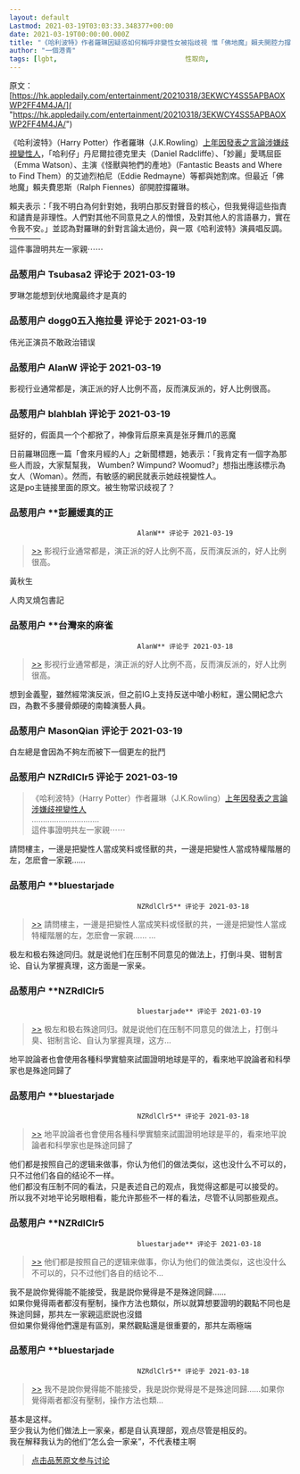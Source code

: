 ```yaml
---
layout: default
Lastmod: 2021-03-19T03:03:33.348377+00:00
date: 2021-03-19T00:00:00.000Z
title: "《哈利波特》作者羅琳因疑惑如何稱呼非變性女被指歧視 惟「佛地魔」賴夫開腔力撐"
author: "一個港青"
tags: [lgbt,								性取向,								哈利波特]
---
```


原文：[https://hk.appledaily.com/entertainment/20210318/3EKWCY4SS5APBAOXWP2FF4M4JA/]( "https://hk.appledaily.com/entertainment/20210318/3EKWCY4SS5APBAOXWP2FF4M4JA/")  
  
《哈利波特》（Harry Potter）作者羅琳（J.K.Rowling）[上年因發表之言論涉嫌歧視變性人]( "https://hk.appledaily.com/entertainment/20200609/2WG4FNKNB5Z3TT3NBOGEOJBYEM/")，「哈利仔」丹尼爾拉德克里夫（Daniel Radcliffe）、「妙麗」愛瑪屈臣（Emma Watson）、主演《怪獸與牠們的產地》（Fantastic Beasts and Where to Find Them）的艾迪烈柏尼（Eddie Redmayne）等都與她割席。但最近「佛地魔」賴夫費恩斯（Ralph Fiennes）卻開腔撐羅琳。  
  
賴夫表示：「我不明白為何針對她，我明白那反對聲音的核心，但我覺得這些指責和譴責是非理性。人們對其他不同意見之人的憎恨，及對其他人的言語暴力，實在令我不安。」並認為對羅琳的針對言論太過份，與一眾《哈利波特》演員唱反調。  
————  
這件事證明共左一家親⋯⋯

            
### 品葱用户 **Tsubasa2** 评论于 2021-03-19
        
罗琳怎能想到伏地魔最终才是真的
        


            
### 品葱用户 **dogg0五入拖拉曼** 评论于 2021-03-19
        
伟光正演员不敢政治错误
        


            
### 品葱用户 **AlanW** 评论于 2021-03-19
        
影视行业通常都是，演正派的好人比例不高，反而演反派的，好人比例很高。
        


            
### 品葱用户 **blahblah** 评论于 2021-03-19
        
挺好的，假面具一个个都掀了，神像背后原来真是张牙舞爪的恶魔  
  
日前羅琳回應一篇「會來月經的人」之新聞標題，她表示：「我肯定有一個字為那些人而設，大家幫幫我， Wumben? Wimpund? Woomud?」想指出應該標示為女人（Woman）。然而，有敏感的網民就表示她歧視變性人。  
这是po主链接里面的原文。被生物常识歧视了？
        


            
### 品葱用户 **彭麗媛真的正				
									AlanW** 评论于 2021-03-19
        
> [\>>]( "/article/item_id-617541#") 影视行业通常都是，演正派的好人比例不高，反而演反派的，好人比例很高。

  
  
黃秋生  
  
人肉叉燒包書記
        


            
### 品葱用户 **台灣來的麻雀				
									AlanW** 评论于 2021-03-18
        
> [\>>]( "/article/item_id-617541#") 影视行业通常都是，演正派的好人比例不高，反而演反派的，好人比例很高。

  
  
想到金義聖，雖然經常演反派，但之前IG上支持反送中嗆小粉紅，還公開紀念六四，為數不多腰骨頗硬的南韓演藝人員。
        


            
### 品葱用户 **MasonQian** 评论于 2021-03-19
        
白左總是會因為不夠左而被下一個更左的批鬥
        


            
### 品葱用户 **NZRdlClr5** 评论于 2021-03-19
        
> 《哈利波特》（Harry Potter）作者羅琳（J.K.Rowling）[上年因發表之言論涉嫌歧視變性人](https://pincong.rocks/url/link/aHR0cHM6Ly9oay5hcHBsZWRhaWx5LmNvbS9lbnRlcnRhaW5tZW50LzIwMjAwNjA5LzJXRzRGTktOQjVaM1RUM05CT0dFT0pCWUVNLw "https://pincong.rocks/url/link/aHR0cHM6Ly9oay5hcHBsZWRhaWx5LmNvbS9lbnRlcnRhaW5tZW50LzIwMjAwNjA5LzJXRzRGTktOQjVaM1RUM05CT0dFT0pCWUVNLw")  
> …………………………  
> 這件事證明共左一家親⋯⋯

  
請問樓主，一邊是把變性人當成笑料或怪獸的共，一邊是把變性人當成特權階層的左，怎麽會一家親……
        


            
### 品葱用户 **bluestarjade				
									NZRdlClr5** 评论于 2021-03-18
        
> [\>>]( "/article/item_id-617742#") 請問樓主，一邊是把變性人當成笑料或怪獸的共，一邊是把變性人當成特權階層的左，怎麽會一家親…… ...

  
  
极左和极右殊途同归。就是说他们在压制不同意见的做法上，打倒斗臭、钳制言论、自认为掌握真理，这方面是一家亲。
        


            
### 品葱用户 **NZRdlClr5				
									bluestarjade** 评论于 2021-03-19
        
> [\>>]( "/article/item_id-617747#") 极左和极右殊途同归。就是说他们在压制不同意见的做法上，打倒斗臭、钳制言论、自认为掌握真理，这方...

  
地平說論者也會使用各種科學實驗來試圖證明地球是平的，看來地平說論者和科學家也是殊途同歸了
        


            
### 品葱用户 **bluestarjade				
									NZRdlClr5** 评论于 2021-03-18
        
> [\>>]( "/article/item_id-617753#") 地平說論者也會使用各種科學實驗來試圖證明地球是平的，看來地平說論者和科學家也是殊途同歸了

  
  
他们都是按照自己的逻辑来做事，你认为他们的做法类似，这也没什么不可以的，只不过他们各自的结论不一样。  
他们都没有压制不同的看法，只是表述自己的观点，我觉得这都是可以接受的。  
所以我不对地平论另眼相看，能允许那些不一样的看法，尽管不认同那些观点。
        


            
### 品葱用户 **NZRdlClr5				
									bluestarjade** 评论于 2021-03-18
        
> [\>>]( "/article/item_id-617758#") 他们都是按照自己的逻辑来做事，你认为他们的做法类似，这也没什么不可以的，只不过他们各自的结论不...

  
  
我不是說你覺得能不能接受，我是説你覺得是不是殊途同歸……  
如果你覺得兩者都沒有壓制，操作方法也類似，所以就算想要證明的觀點不同也是殊途同歸，那共左一家親這麽説也沒錯  
但如果你覺得他們還是有區別，果然觀點還是很重要的，那共左兩極端
        


            
### 品葱用户 **bluestarjade				
									NZRdlClr5** 评论于 2021-03-18
        
> [\>>]( "/article/item_id-617765#") 我不是說你覺得能不能接受，我是説你覺得是不是殊途同歸……如果你覺得兩者都沒有壓制，操作方法也類...

  
  
基本是这样。  
至少我认为他们做法上一家亲，都是自认真理部，观点尽管是相反的。  
我在解释我认为的他们“怎么会一家亲”，不代表楼主啊
        






> [点击品葱原文参与讨论](https://pincong.rocks/article/30489)

